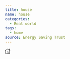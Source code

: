 ```yaml
---
title: house
name: house
categories:
  - Real world
tags:
  - home
source: Energy Saving Trust
---
```

<svg xmlns="http://www.w3.org/2000/svg" width="16" height="16" fill="currentColor" id="esti-house" class="esti esti-house" viewBox="0 0 16 16">
  <path fill-rule="evenodd" clip-rule="evenodd" d="M13.0001 2.87091V1L14.0001 1V3.48757L13.0001 2.87091ZM15.0001 0.750001V4.10424L15.7625 4.57441C15.9976 4.71936 16.0706 5.0274 15.9257 5.26244C15.7807 5.49749 15.4727 5.57053 15.2376 5.42559L15.0001 5.27909V15.25C15.0001 15.6642 14.6643 16 14.2501 16H1.50008C1.22393 16 1.00008 15.7761 1.00008 15.5V5.2831L0.757323 5.42875C0.520533 5.57082 0.213403 5.49404 0.0713291 5.25725C-0.070745 5.02046 0.00603756 4.71333 0.242828 4.57125L7.6154 0.147712C7.85101 0.00634152 8.14508 0.0051333 8.38185 0.144565L12.0001 2.2753V0.75C12.0001 0.335786 12.3359 0 12.7501 0H14.2501C14.6643 0 15.0001 0.335787 15.0001 0.750001ZM2.00008 4.6831L8.00246 1.08166L12.242 3.57826L14.0001 4.66243V15L10.2501 15V9.75C10.2501 9.33579 9.91429 9 9.50008 9H6.50008C6.08586 9 5.75008 9.33579 5.75008 9.75V15H2.00008V4.6831ZM9.25008 10V15H6.75008V10H9.25008Z"/>
</svg>